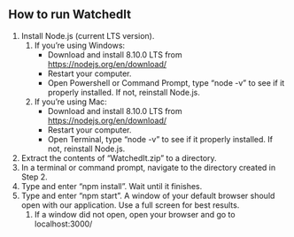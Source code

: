 ## How to run WatchedIt
1. Install Node.js (current LTS version).
	1. If you’re using Windows:
		* Download and install 8.10.0 LTS from https://nodejs.org/en/download/
		* Restart your computer.
		* Open Powershell or Command Prompt, type “node -v” to see if it properly installed. If not, reinstall Node.js.
	2. If you’re using Mac:
		* Download and install 8.10.0 LTS from https://nodejs.org/en/download/
		* Restart your computer.
		* Open Terminal, type “node -v” to see if it properly installed. If not, reinstall Node.js.
2. Extract the contents of “WatchedIt.zip” to a directory.
3. In a terminal or command prompt, navigate to the directory created in Step 2.
4. Type and enter “npm install”. Wait until it finishes.
5. Type and enter “npm start”. A window of your default browser should open with our application. Use a full screen for best results.
	1. If a window did not open, open your browser and go to localhost:3000/
